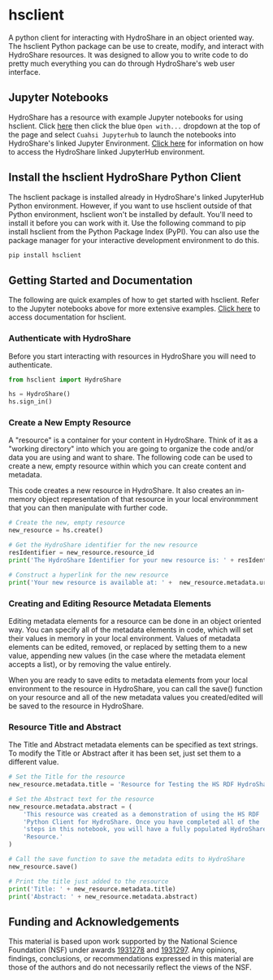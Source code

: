 # hsclient
A python client for interacting with HydroShare in an object oriented way. The hsclient Python package can be use to create, modify, and interact with HydroShare resources. It was designed to allow you to write code to do pretty much everything you can do through HydroShare's web user interface.

## Jupyter Notebooks
HydroShare has a resource with example Jupyter notebooks for using hsclient.  Click [here](https://www.hydroshare.org/resource/7561aa12fd824ebb8edbee05af19b910/) then click the blue `Open with...` dropdown at the top of the page and select `Cuahsi Jupyterhub` to launch the notebooks into HydroShare's linked Jupyter Environment. [Click here](https://help.hydroshare.org/apps/CUAHSI-JupyterHub/) for information on how to access the HydroShare linked JupyterHub environment.


## Install the hsclient HydroShare Python Client
The hsclient package is installed already in HydroShare's linked JupyterHub Python environment. However, if you want to use hsclient outside of that Python environment, hsclient won't be installed by default. You'll need to install it before you can work with it. Use the following command to pip install hsclient from the Python Package Index (PyPI). You can also use the package manager for your interactive development environment to do this. 

```bash
pip install hsclient
```

## Getting Started and Documentation

The following are quick examples of how to get started with hsclient. Refer to the Jupyter notebooks above for more extensive examples. [Click here](https://hydroshare.github.io/hsclient/) to access documentation for hsclient.

### Authenticate with HydroShare
Before you start interacting with resources in HydroShare you will need to authenticate.
```python
from hsclient import HydroShare

hs = HydroShare()
hs.sign_in()
```

### Create a New Empty Resource
A "resource" is a container for your content in HydroShare. Think of it as a "working directory" into which you are going to organize the code and/or data you are using and want to share. The following code can be used to create a new, empty resource within which you can create content and metadata.

This code creates a new resource in HydroShare. It also creates an in-memory object representation of that resource in your local environmment that you can then manipulate with further code.
```python
# Create the new, empty resource
new_resource = hs.create()

# Get the HydroShare identifier for the new resource
resIdentifier = new_resource.resource_id
print('The HydroShare Identifier for your new resource is: ' + resIdentifier)

# Construct a hyperlink for the new resource
print('Your new resource is available at: ' +  new_resource.metadata.url)
```

### Creating and Editing Resource Metadata Elements
Editing metadata elements for a resource can be done in an object oriented way. You can specify all of the metadata elements in code, which will set their values in memory in your local environment. Values of metadata elements can be edited, removed, or replaced by setting them to a new value, appending new values (in the case where the metadata element accepts a list), or by removing the value entirely.

When you are ready to save edits to metadata elements from your local environment to the resource in HydroShare, you can call the save() function on your resource and all of the new metadata values you created/edited will be saved to the resource in HydroShare.

### Resource Title and Abstract
The Title and Abstract metadata elements can be specified as text strings. To modify the Title or Abstract after it has been set, just set them to a different value.

```python
# Set the Title for the resource
new_resource.metadata.title = 'Resource for Testing the HS RDF HydroShare Python Client'

# Set the Abstract text for the resource
new_resource.metadata.abstract = (
    'This resource was created as a demonstration of using the HS RDF ' 
    'Python Client for HydroShare. Once you have completed all of the '
    'steps in this notebook, you will have a fully populated HydroShare '
    'Resource.'
)

# Call the save function to save the metadata edits to HydroShare
new_resource.save()

# Print the title just added to the resource
print('Title: ' + new_resource.metadata.title)
print('Abstract: ' + new_resource.metadata.abstract)
```

## Funding and Acknowledgements

This material is based upon work supported by the National Science Foundation (NSF) under awards [1931278](https://www.nsf.gov/awardsearch/showAward?AWD_ID=1931278) and [1931297](https://www.nsf.gov/awardsearch/showAward?AWD_ID=1931297). Any opinions, findings, conclusions, or recommendations expressed in this material are those of the authors and do not necessarily reflect the views of the NSF.

